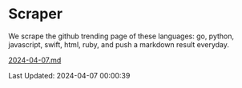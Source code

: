 # Scraper

We scrape the github trending page of these languages: go, python, javascript, swift, html, ruby, and push a markdown result everyday.

[2024-04-07.md](https://github.com/henson/Scraper/blob/master/2024-04-07.md)

Last Updated: 2024-04-07 00:00:39